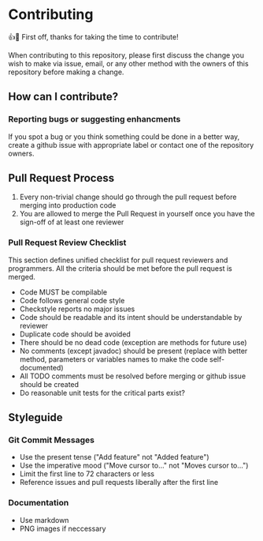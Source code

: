 # Contributing

:+1::tada: First off, thanks for taking the time to contribute!

When contributing to this repository, please first discuss the change you wish to make via issue, email, or any other method with the owners of this repository before making a change. 

## How can I contribute?

### Reporting bugs or suggesting enhancments

If you spot a bug or you think something could be done in a better way, create a github
issue with appropriate label or contact one of the repository owners.

## Pull Request Process

1. Every non-trivial change should go through the pull request before merging into production code
2. You are allowed to merge the Pull Request in yourself once you have the sign-off of at least one reviewer
   
### Pull Request Review Checklist

This section defines unified checklist for pull request reviewers
and programmers. All the criteria should be met before the pull request
is merged.

- Code MUST be compilable
- Code follows general code style
- Checkstyle reports no major issues
- Code should be readable and its intent should be understandable by reviewer
- Duplicate code should be avoided
- There should be no dead code (exception are methods for future use)
- No comments (except javadoc) should be present (replace with better method,
  parameters or variables names to make the code self-documented)
- All TODO comments must be resolved before merging or github issue should be created
- Do reasonable unit tests for the critical parts exist?

## Styleguide

### Git Commit Messages
- Use the present tense ("Add feature" not "Added feature")
- Use the imperative mood ("Move cursor to..." not "Moves cursor to...")
- Limit the first line to 72 characters or less
- Reference issues and pull requests liberally after the first line

### Documentation
- Use markdown
- PNG images if neccessary